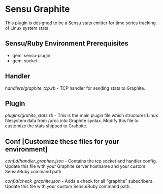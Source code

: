 # Sensu Graphite

This plugin is designed to be a Sensu stats emitter for time series tracking of Linux system stats.

## Sensu/Ruby Environment Prerequisites 
- gem: sensu-plugin
- gem: socket

## Handler

*handlers/graphite_tcp.rb* - TCP handler for sending stats to Graphite. 

## Plugin

*plugins/grahite_stats.rb* - This is the main plugin file which structures Linux filesystem data from /proc into Graphite syntax. Modify this file to customize the stats shipped to Grahpite. 

## Conf [Customize these files for your environment]

*conf.d/handler_graphite.json* - Contains the tcp socket and handler config. Update this file with your Graphite server hostname and your custom Sensu/Ruby command path.

*conf.d/check_graphite.json* - Adds a check for all "graphite" subscribers. Update this file with your custom Sensu/Ruby command path.

